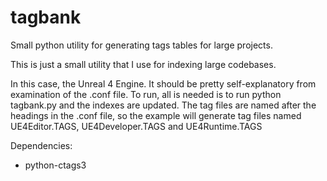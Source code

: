 # tagbank
Small python utility for generating tags tables for large projects.

This is just a small utility that I use for indexing large codebases.

In this case, the Unreal 4 Engine. It should be pretty self-explanatory
from examination of the .conf file. To run, all is needed is to run
python tagbank.py and the indexes are updated. The tag files are named
after the headings in the .conf file, so the example will generate tag
files named UE4Editor.TAGS, UE4Developer.TAGS and UE4Runtime.TAGS

Dependencies:

* python-ctags3